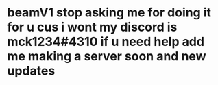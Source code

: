 # beamV1 stop asking me for doing it for u cus i wont my discord is mck1234#4310 if u need help add me making a server soon and new updates
